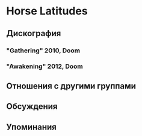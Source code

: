 # Horse Latitudes



## Дискография

### "Gathering" 2010, Doom



### "Awakening" 2012, Doom




## Отношения с другими группами


## Обсуждения


## Упоминания

